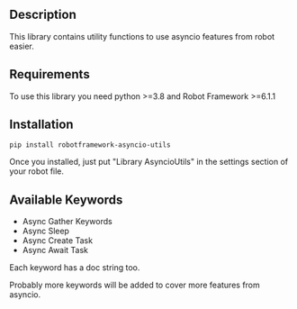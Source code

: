## Description

This library contains utility functions to use asyncio features from robot easier.

## Requirements

To use this library you need python >=3.8 and Robot Framework >=6.1.1

## Installation

```
pip install robotframework-asyncio-utils
```

Once you installed, just put "Library    AsyncioUtils" in the settings section of your robot file.

## Available Keywords

- Async Gather Keywords
- Async Sleep
- Async Create Task
- Async Await Task

Each keyword has a doc string too.

Probably more keywords will be added to cover more features from asyncio.
